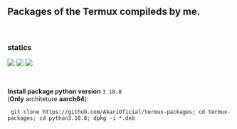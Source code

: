 ## Packages of the Termux compileds by me.

</br>

### statics
![](https://img.shields.io/github/commit-activity/w/AkariOficial/termux-packages?style=classic)
![](https://img.shields.io/github/commit-activity/m/AkariOficial/termux-packages?style=plastic)
![](https://img.shields.io/github/commit-activity/y/AkariOficial/termux-packages?style=plastic)


</br>

**Install package python version** `3.10.8` <br> (**Only** architeture **aarch64**):
```
 git clone https://github.com/AkariOficial/termux-packages; cd termux-packages; cd python3.10.8; dpkg -i *.deb
```
